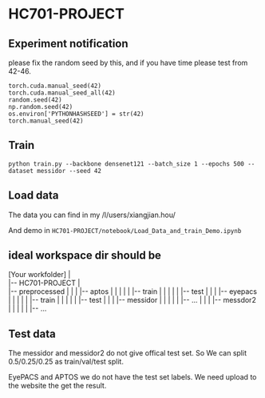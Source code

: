 # HC701-PROJECT

## Experiment notification
please fix the random seed by this, and if you have time please test from 42-46.
```
torch.cuda.manual_seed(42)
torch.cuda.manual_seed_all(42)
random.seed(42)
np.random.seed(42)
os.environ['PYTHONHASHSEED'] = str(42)
torch.manual_seed(42)
```

## Train

`python train.py --backbone densenet121 --batch_size 1 --epochs 500 --dataset messidor --seed 42`

## Load data
The data you can find in my /l/users/xiangjian.hou/

And demo in `HC701-PROJECT/notebook/Load_Data_and_train_Demo.ipynb`

## ideal workspace dir should be
[Your workfolder]
|  
|-- HC701-PROJECT
|  
|-- preprocessed
|   |
|   |-- aptos
|   |   |
|   |   |-- train
|   |   |
|   |   |-- test
|   |
|   |-- eyepacs
|   |   |
|   |   |-- train
|   |   |
|   |   |-- test
|   |
|   |-- messidor
|   |   |
|   |   |-- ...
|   |
|   |-- messdor2
|   |   |
|   |   |-- ...

## Test data

The messidor and messidor2 do not give offical test set. So We can split 0.5/0.25/0.25 as train/val/test split.

EyePACS and APTOS we do not have the test set labels. We need upload to the website the get the result.
